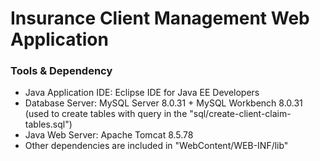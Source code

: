 # Insurance Client Management Web Application

### Tools & Dependency

* Java Application IDE: Eclipse IDE for Java EE Developers
* Database Server: MySQL Server 8.0.31 + MySQL Workbench 8.0.31 (used to create tables with query in the "sql/create-client-claim-tables.sql")
* Java Web Server: Apache Tomcat 8.5.78
* Other dependencies are included in "WebContent/WEB-INF/lib"
